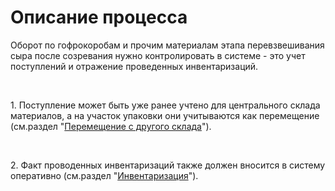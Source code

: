 # Описание процесса

Оборот по гофрокоробам и прочим материалам этапа перевзвешивания сыра
после созревания нужно контролировать в системе - это учет поступлений и
отражение проведенных инвентаризаций.

 

​1. Поступление может быть уже ранее учтено для центрального склада
материалов, а на участок упаковки они учитываются как перемещение
(см.раздел "[Перемещение с другого склада](MovingWithWarehouse/MovingWithWarehouse.md)").

 

​2. Факт проводенных инвентаризаций также должен вносится в систему
оперативно (см.раздел "[Инвентаризация](Inventory/Inventory.md)").
